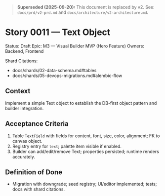 > **Superseded (2025-09-20):** This document is replaced by v2.
> See: `docs/prd/v2-prd.md` and `docs/architecture/v2-architecture.md`.

# Story 0011 — Text Object

Status: Draft
Epic: M3 — Visual Builder MVP (Hero Feature)
Owners: Backend, Frontend

Shard Citations:
- docs/shards/02-data-schema.md#tables
- docs/shards/05-devops-migrations.md#alembic-flow

## Context
Implement a simple Text object to establish the DB-first object pattern and builder integration.

## Acceptance Criteria
1) Table `TextField` with fields for content, font, size, color, alignment; FK to canvas object.
2) Registry entry for `text`; palette item visible if enabled.
3) Builder can add/edit/remove Text; properties persisted; runtime renders accurately.

## Definition of Done
- Migration with downgrade; seed registry; UI/editor implemented; tests; docs with shard citations.
